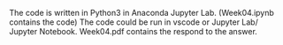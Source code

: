 The code is written in Python3 in Anaconda Jupyter Lab. (Week04.ipynb contains the code) The code could be run in vscode or Jupyter Lab/ Jupyter Notebook.
Week04.pdf contains the respond to the answer.
